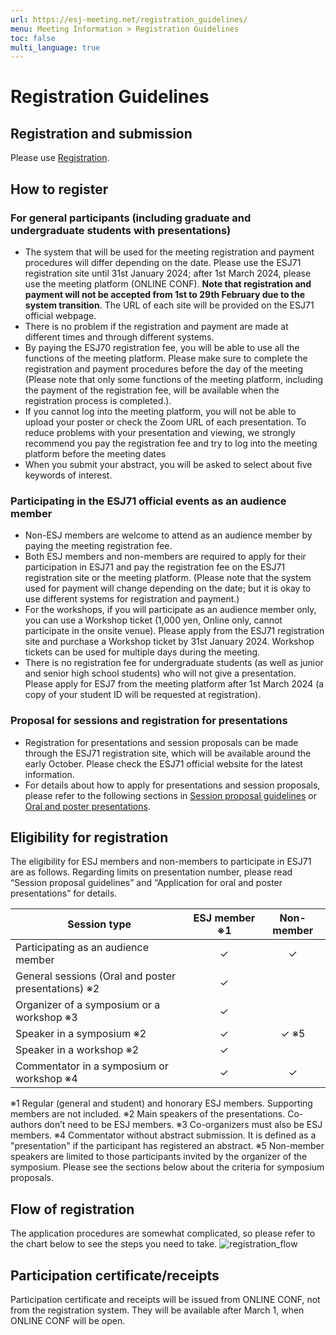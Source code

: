 ```yaml
---
url: https://esj-meeting.net/registration_guidelines/
menu: Meeting Information > Registration Guidelines
toc: false
multi_language: true
---
```


# Registration Guidelines

## Registration and submission

Please use [Registration](registration).

## How to register

### For general participants (including graduate and undergraduate students with presentations)

* The system that will be used for the meeting registration and payment procedures will differ depending on the date. Please use the ESJ71 registration site until 31st January 2024; after 1st March 2024, please use the meeting platform (ONLINE CONF). **Note that registration and payment will not be accepted from 1st to 29th February due to the system transition**. The URL of each site will be provided on the ESJ71 official webpage.
* There is no problem if the registration and payment are made at different times and through different systems.
* By paying the ESJ70 registration fee, you will be able to use all the functions of the meeting platform. Please make sure to complete the registration and payment procedures before the day of the meeting (Please note that only some functions of the meeting platform, including the payment of the registration fee, will be available when the registration process is completed.).
* If you cannot log into the meeting platform, you will not be able to upload your poster or check the Zoom URL of each presentation. To reduce problems with your presentation and viewing, we strongly recommend you pay the registration fee and try to log into the meeting platform before the meeting dates
* When you submit your abstract, you will be asked to select about five keywords of interest.

### Participating in the ESJ71 official events as an audience member

* Non-ESJ members are welcome to attend as an audience member by paying the meeting registration fee.
* Both ESJ members and non-members are required to apply for their participation in ESJ71 and pay the registration fee on the ESJ71 registration site or the meeting platform. (Please note that the system used for payment will change depending on the date; but it is okay to use different systems for registration and payment.)
* For the workshops, if you will participate as an audience member only, you can use a Workshop ticket (1,000 yen, Online only, cannot participate in the onsite venue). Please apply from the ESJ71 registration site and purchase a Workshop ticket by 31st January 2024. Workshop tickets can be used for multiple days during the meeting.
* There is no registration fee for undergraduate students (as well as junior and senior high school students) who will not give a presentation. Please apply for ESJ7 from the meeting platform after 1st March 2024 (a copy of your student ID will be requested at registration).

### Proposal for sessions and registration for presentations

* Registration for presentations and session proposals can be made through the ESJ71 registration site, which will be available around the early October. Please check the ESJ71 official website for the latest information.
* For details about how to apply for presentations and session proposals, please refer to the following sections in [Session proposal guidelines](session_proposal_guidelines) or [Oral and poster presentations](oral_and_poster_sessions).

## Eligibility for registration

The eligibility for ESJ members and non-members to participate in ESJ71 are as follows. Regarding limits on presentation number, please read “Session proposal guidelines” and “Application for oral and poster presentations” for details.

| Session type                                         | ESJ member ※1 | Non-member |
| ---------------------------------------------------- | :------------: | :--------: |
| Participating as an audience member                  |       ✓       |     ✓     |
| General sessions (Oral and poster presentations) ※2 |       ✓       |            |
| Organizer of a symposium or a workshop ※3           |       ✓       |            |
| Speaker in a symposium ※2                           |       ✓       |   ✓ ※5   |
| Speaker in a workshop ※2                            |       ✓       |            |
| Commentator in a symposium or workshop ※4           |       ✓       |     ✓     |

※1 Regular (general and student) and honorary ESJ members. Supporting members are not included.
※2 Main speakers of the presentations. Co-authors don’t need to be ESJ members.
※3 Co-organizers must also be ESJ members.
※4 Commentator without abstract submission. It is defined as a "presentation" if the participant has registered an abstract.
※5 Non-member speakers are limited to those participants invited by the organizer of the symposium. Please see the sections below about the criteria for symposium proposals.

## Flow of registration

The application procedures are somewhat complicated, so please refer to the chart below to see the steps you need to take.
![registration_flow](https://esj-meeting.net/wp-content/uploads/2023/09/registration_flow.png)

## Participation certificate/receipts

Participation certificate and receipts will be issued from ONLINE CONF, not from the registration system. They will be available after March 1, when ONLINE CONF will be open.

